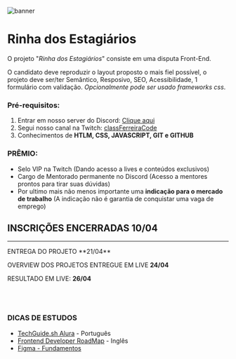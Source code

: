 ![banner](./assets/banner_v1.png)
# Rinha dos Estagiários

O projeto "_Rinha dos Estagiários_" consiste em uma disputa Front-End.

O candidato deve reproduzir o layout proposto o mais fiel possível, o projeto deve ser/ter Semântico, Resposivo, SEO, Acessibilidade, 1 formulário com validação.
_Opcionalmente pode ser usado frameworks css_.

### Pré-requisitos:
1. Entrar em nosso server do Discord: [Clique aqui](https://discord.gg/gmAtecFxvu)
2. Segui nosso canal na Twitch: [classFerreiraCode](https://twitch.tv/classferreiracode)
3. Conhecimentos de **HTLM, CSS, JAVASCRIPT, GIT e GITHUB**


### PRÊMIO:
* Selo VIP na Twitch (Dando acesso a lives e conteúdos exclusivos)
* Cargo de Mentorado permanente no Discord (Acesso a mentores prontos para tirar suas dúvidas)
* Por ultimo mais não menos importante uma **indicação para o mercado de trabalho** (A indicação não é garantia de conquistar uma vaga de emprego)

## INSCRIÇÕES ENCERRADAS 10/04
<hr>
ENTREGA DO PROJETO **21/04** 

OVERVIEW DOS PROJETOS ENTREGUE EM LIVE **24/04**

RESULTADO EM LIVE: **26/04**

<br>
<br>

### DICAS DE ESTUDOS

* [TechGuide.sh Alura](https://techguide.sh/pt-BR/path/front-end/) - Português
* [Frontend Developer RoadMap](https://roadmap.sh/frontend?r=frontend-beginner) - Inglês
* [Figma - Fundamentos](https://medium.com/nerdzao/o-que-%C3%A9-o-figma-e-por-que-usar-ele-a71fbf1dbdd8)

